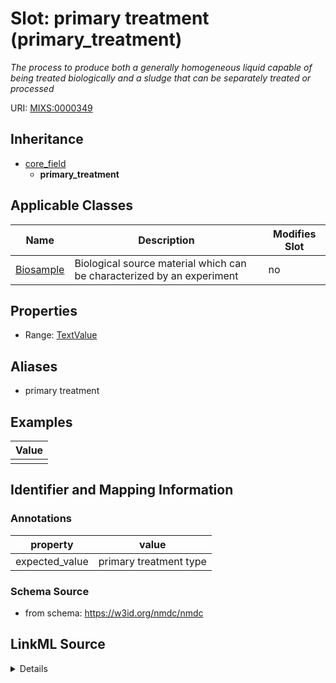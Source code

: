 # Slot: primary treatment (primary_treatment)


_The process to produce both a generally homogeneous liquid capable of being treated biologically and a sludge that can be separately treated or processed_



URI: [MIXS:0000349](https://w3id.org/mixs/0000349)




## Inheritance

* [core_field](core_field.md)
    * **primary_treatment**





## Applicable Classes

| Name | Description | Modifies Slot |
| --- | --- | --- |
[Biosample](Biosample.md) | Biological source material which can be characterized by an experiment |  no  |







## Properties

* Range: [TextValue](TextValue.md)



## Aliases


* primary treatment




## Examples

| Value |
| --- |
|  |

## Identifier and Mapping Information





### Annotations

| property | value |
| --- | --- |
| expected_value | primary treatment type || occurrence | 1 |



### Schema Source


* from schema: https://w3id.org/nmdc/nmdc




## LinkML Source

<details>
```yaml
name: primary_treatment
annotations:
  expected_value:
    tag: expected_value
    value: primary treatment type
  occurrence:
    tag: occurrence
    value: '1'
description: The process to produce both a generally homogeneous liquid capable of
  being treated biologically and a sludge that can be separately treated or processed
title: primary treatment
examples:
- value: ''
from_schema: https://w3id.org/nmdc/nmdc
aliases:
- primary treatment
rank: 1000
is_a: core field
string_serialization: '{text}'
slot_uri: MIXS:0000349
multivalued: false
alias: primary_treatment
domain_of:
- Biosample
range: TextValue

```
</details>